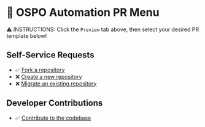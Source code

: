 # 🔄 OSPO Automation PR Menu

⚠️ INSTRUCTIONS: Click the `Preview` tab above, then select your desired PR template below!

## Self-Service Requests

- ✅ [Fork a repository](?expand=1&template=fork-request.md)
- ❌ [Create a new repository](?expand=1&template=repo-request.md)
- ❌ [Migrate an existing repository](?expand=1&template=migration-request.md)

## Developer Contributions

- ✅ [Contribute to the codebase](?expand=1&template=standard-pr.md)
